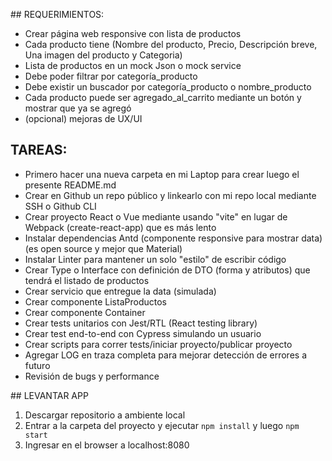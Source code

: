 ## REQUERIMIENTOS:

- Crear página web responsive con lista de productos
- Cada producto tiene (Nombre del producto, Precio, Descripción breve, Una imagen del producto y Categoria)
- Lista de productos en un mock Json o mock service
- Debe poder filtrar por categoría_producto
- Debe existir un buscador por categoría_producto o nombre_producto
- Cada producto puede ser agregado_al_carrito mediante un botón y mostrar que ya se agregó
- (opcional) mejoras de UX/UI

## TAREAS:

- Primero hacer una nueva carpeta en mi Laptop para crear luego el presente README.md
- Crear en Github un repo público y linkearlo con mi repo local mediante SSH o Github CLI
- Crear proyecto React o Vue mediante usando "vite" en lugar de Webpack (create-react-app) que es más lento
- Instalar dependencias Antd (componente responsive para mostrar data) (es open source y mejor que Material)
- Instalar Linter para mantener un solo "estilo" de escribir código
- Crear Type o Interface con definición de DTO (forma y atributos) que tendrá el listado de productos
- Crear servicio que entregue la data (simulada)
- Crear componente ListaProductos
- Crear componente Container
- Crear tests unitarios con Jest/RTL (React testing library)
- Crear test end-to-end con Cypress simulando un usuario
- Crear scripts para correr tests/iniciar proyecto/publicar proyecto
- Agregar LOG en traza completa para mejorar detección de errores a futuro
- Revisión de bugs y performance

## LEVANTAR APP

1. Descargar repositorio a ambiente local
2. Entrar a la carpeta del proyecto y ejecutar `npm install` y luego `npm start`
3. Ingresar en el browser a localhost:8080
